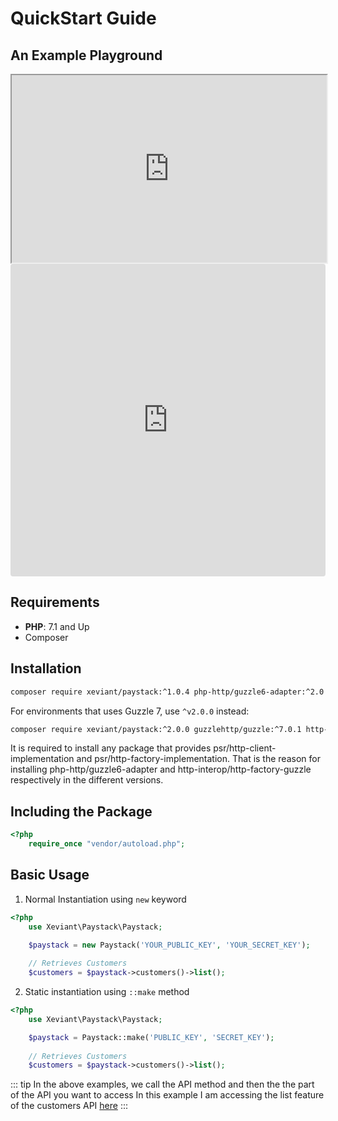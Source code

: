 # QuickStart Guide

## An Example Playground

<iframe scrolling="no" style="width: 100%;height: 300px;" id="ciroueEmbed" allow="accelerometer; ambient-light-sensor; camera; encrypted-media; geolocation; gyroscope; hid; microphone; midi; payment; usb; vr; xr-spatial-tracking" sandbox="allow-forms allow-modals allow-popups allow-presentation allow-same-origin allow-scripts" src="https://phpsandbox.io/e/x/ndzJVN5rPp7ZkY9O"></iframe>


<iframe src="https://codesandbox.io/embed/holy-dream-fuh1v?fontsize=14&hidenavigation=1&theme=dark" style="width:100%; height:500px; border:0; border-radius: 4px; overflow:hidden;" title="holy-dream-fuh1v" allow="accelerometer; ambient-light-sensor; camera; encrypted-media; geolocation; gyroscope; hid; microphone; midi; payment; usb; vr; xr-spatial-tracking" sandbox="allow-forms allow-modals allow-popups allow-presentation allow-same-origin allow-scripts" ></iframe>

## Requirements
- **PHP**: 7.1 and Up
- Composer

## Installation

```bash
composer require xeviant/paystack:^1.0.4 php-http/guzzle6-adapter:^2.0
```
For environments that uses Guzzle 7, use `^v2.0.0` instead:

```bash
composer require xeviant/paystack:^2.0.0 guzzlehttp/guzzle:^7.0.1 http-interop/http-factory-guzzle:^1.0
```

It is required to install any package that provides psr/http-client-implementation and psr/http-factory-implementation. That is the reason for installing php-http/guzzle6-adapter and http-interop/http-factory-guzzle respectively in the different versions.

## Including the Package
```php
<?php
    require_once "vendor/autoload.php";
```

## Basic Usage
1. Normal Instantiation using `new` keyword

```php
<?php
    use Xeviant\Paystack\Paystack;

    $paystack = new Paystack('YOUR_PUBLIC_KEY', 'YOUR_SECRET_KEY');
    
    // Retrieves Customers
    $customers = $paystack->customers()->list();
```

2. Static instantiation using `::make` method

```php
<?php
    use Xeviant\Paystack\Paystack;

    $paystack = Paystack::make('PUBLIC_KEY', 'SECRET_KEY');
    
    // Retrieves Customers
    $customers = $paystack->customers()->list();
```

::: tip
In the above examples, we call the API method and then the the part of the API you want to access
In this example I am accessing the list feature of the customers API <a href="https://developers.paystack.co/reference">here</a>
:::
